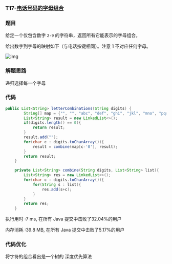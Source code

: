 ### T17-[电话号码的字母组合](https://leetcode-cn.com/problems/letter-combinations-of-a-phone-number/)

### 题目

给定一个仅包含数字 `2-9` 的字符串，返回所有它能表示的字母组合。

给出数字到字母的映射如下（与电话按键相同）。注意 1 不对应任何字母。

![img](https://assets.leetcode-cn.com/aliyun-lc-upload/original_images/17_telephone_keypad.png)



### 解题思路

递归选择每一个字母



### 代码

```java
public List<String> letterCombinations(String digits) {
        String[] map = {"", "", "abc", "def", "ghi", "jkl", "mno", "pqrs", "tuv", "wxyz"};
        List<String> result = new LinkedList<>();
        if(digits.length() == 0){
            return result;
        }
        result.add("");
        for(char c : digits.toCharArray()){
            result = combine(map[c-'0'], result);
        }
        return result;
    }

    private List<String> combine(String digits, List<String> list){
        List<String> res = new LinkedList<>();
        for(char c : digits.toCharArray()){
            for(String s : list){
                res.add(s+c);
            }
        }
        return res;
    }
```

执行用时 :7 ms, 在所有 Java 提交中击败了32.04%的用户

内存消耗 :39.8 MB, 在所有 Java 提交中击败了5.17%的用户

### 代码优化

将字符的组合看出是一个树的 深度优先算法



